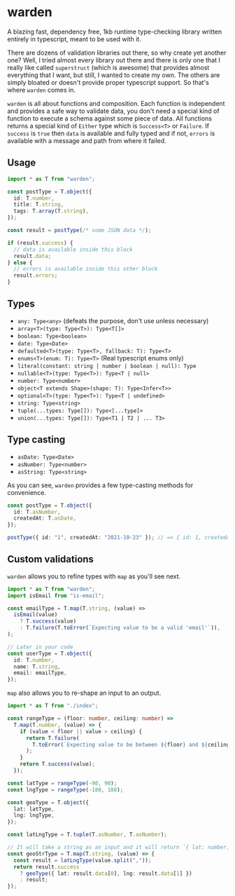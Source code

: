 # warden

A blazing fast, dependency free, 1kb runtime type-checking library written entirely in typescript, meant to be used with it.

There are dozens of validation libraries out there, so why create yet another one? Well, I tried almost every library out there and there is only one that I really like called `superstruct` (which is awesome) that provides almost everything that I want, but still, I wanted to create my own. The others are simply bloated or doesn't provide proper typescript support. So that's where `warden` comes in.

`warden` is all about functions and composition. Each function is independent and provides a safe way to validate data, you don't need a special kind of function to execute a schema against some piece of data. All functions returns a special kind of `Either` type which is `Success<T>` or `Failure`. If `success` is `true` then `data` is available and fully typed and if not, `errors` is available with a message and path from where it failed.

## Usage

```typescript
import * as T from "warden";

const postType = T.object({
  id: T.number,
  title: T.string,
  tags: T.array(T.string),
});

const result = postType(/* some JSON data */);

if (result.success) {
  // data is available inside this block
  result.data;
} else {
  // errors is available inside this other block
  result.errors;
}
```

## Types

- `any: Type<any>` (defeats the purpose, don't use unless necessary)
- `array<T>(type: Type<T>): Type<T[]>`
- `boolean: Type<boolean>`
- `date: Type<Date>`
- `defaulted<T>(type: Type<T>, fallback: T): Type<T>`
- `enums<T>(enum: T): Type<T>` (Real typescript enums only)
- `literal(constant: string | number | boolean | null): Type`
- `nullable<T>(type: Type<T>): Type<T | null>`
- `number: Type<number>`
- `object<T extends Shape>(shape: T): Type<Infer<T>>`
- `optional<T>(type: Type<T>): Type<T | undefined>`
- `string: Type<string>`
- `tuple(...types: Type[]): Type<[...type]>`
- `union(...types: Type[]): Type<T1 | T2 | ... T3>`

## Type casting

- `asDate: Type<Date>`
- `asNumber: Type<number>`
- `asString: Type<string>`

As you can see, `warden` provides a few type-casting methods for convenience.

```typescript
const postType = T.object({
  id: T.asNumber,
  createdAt: T.asDate,
});

postType({ id: "1", createdAt: "2021-10-23" }); // => { id: 1, createdAt: Date("2021-10-23T00:00:00.000Z") }
```

## Custom validations

`warden` allows you to refine types with `map` as you'll see next.

```typescript
import * as T from "warden";
import isEmail from "is-email";

const emailType = T.map(T.string, (value) =>
  isEmail(value)
    ? T.success(value)
    : T.failure(T.toError(`Expecting value to be a valid 'email'`)),
);

// Later in your code
const userType = T.object({
  id: T.number,
  name: T.string,
  email: emailType,
});
```

`map` also allows you to re-shape an input to an output.

```typescript
import * as T from "./index";

const rangeType = (floor: number, ceiling: number) =>
  T.map(T.number, (value) => {
    if (value < floor || value > ceiling) {
      return T.failure(
        T.toError(`Expecting value to be between ${floor} and ${ceiling}`),
      );
    }
    return T.success(value);
  });

const latType = rangeType(-90, 90);
const lngType = rangeType(-180, 180);

const geoType = T.object({
  lat: latType,
  lng: lngType,
});

const latLngType = T.tuple(T.asNumber, T.asNumber);

// It will take a string as an input and it will return `{ lat: number, lng: number }` as an output.
const geoStrType = T.map(T.string, (value) => {
  const result = latLngType(value.split(","));
  return result.success
    ? geoType({ lat: result.data[0], lng: result.data[1] })
    : result;
});
```
